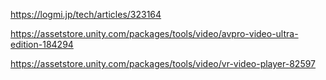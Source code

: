https://logmi.jp/tech/articles/323164


https://assetstore.unity.com/packages/tools/video/avpro-video-ultra-edition-184294

https://assetstore.unity.com/packages/tools/video/vr-video-player-82597
